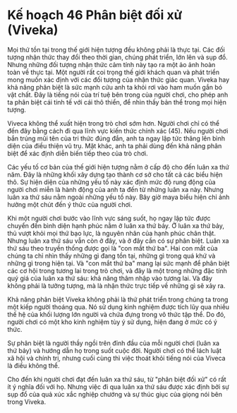 # Kế hoạch 46 Phân biệt đối xử (Viveka)

Mọi thứ tồn tại trong thế giới hiện tượng đều không phải là thực tại. Các đối tượng nhận thức thay đổi theo thời gian, chúng phát triển, lớn lên và sụp đổ. Nhưng những đối tượng nhận thức cảm tính này tạo ra một ảo ảnh hoàn toàn về thực tại. Một người rất coi trọng thế giới khách quan và phát triển mong muốn xác định với các đối tượng của nhận thức giác quan. Viveka hay khả năng phân biệt là sức mạnh cứu anh ta khỏi rơi vào ham muốn gắn bó vật chất. Đây là tiếng nói của trí tuệ bên trong của người chơi, cho phép anh ta phân biệt cái tinh tế với cái thô thiển, để nhìn thấy bản thể trong mọi hiện tượng.

Viveca không thể xuất hiện trong trò chơi sớm hơn. Người chơi chỉ có thể đến đây bằng cách đi qua lĩnh vực kiến thức chính xác (45). Nếu người chơi bắn trúng mũi tên của tri thức đúng đắn, anh ta ngay lập tức thăng lên bình diện của điều thiện vũ trụ. Mặt khác, anh ta phải dùng đến khả năng phân biệt để xác định diễn biến tiếp theo của trò chơi.

Các yếu tố cơ bản của thế giới hiện tượng nằm ở cấp độ cho đến luân xa thứ năm. Đây là những khối xây dựng tạo thành cơ sở cho tất cả các biểu hiện thô. Sự hiện diện của những yếu tố này xác định mức độ rung động của người chơi miễn là hành động của anh ta đến từ những luân xa này. Nhưng luân xa thứ sáu nằm ngoài những yếu tố này. Bây giờ maya biểu hiện chỉ ảnh hưởng một chút đến ý thức của người chơi.

Khi một người chơi bước vào lĩnh vực sáng suốt, họ ngay lập tức được chuyển đến bình diện hạnh phúc nằm ở luân xa thứ bảy. Ở luân xa thứ bảy, thủ vượt khỏi mọi thứ bạo lực, là nguyên nhân của hạnh phúc chân thật. Nhưng luân xa thứ sáu vẫn còn ở đây, và ở đây cần có sự phân biệt. Luân xa thứ sáu theo truyền thống được gọi là "con mắt thứ ba". Hai con mắt của chúng ta chỉ nhìn thấy những gì đang tồn tại, những gì trong quá khứ và những gì trong hiện tại. Và "con mắt thứ ba" mang lại sức mạnh để phân biệt các cơ hội trong tương lai trong trò chơi, và đây là một trong những đặc tính quý giá của luân xa thứ sáu: khả năng thâm nhập vào tương lai. Và đây không phải là tưởng tượng, mà là nhận thức trực tiếp về những gì sẽ xảy ra.

Khả năng phân biệt Viveka không phải là thứ phát triển trong chúng ta trong một kiếp người thoáng qua. Nó sử dụng kinh nghiệm được tích lũy qua nhiều thế hệ của khối lượng lớn người và chứa đựng trong vô thức tập thể. Do đó, người chơi có một kho kinh nghiệm tùy ý sử dụng, hiện đang ở mức có ý thức.

Sự phân biệt là người thầy ngồi trên đỉnh đầu của mỗi người chơi (luân xa thứ bảy) và hướng dẫn họ trong suốt cuộc đời. Người chơi có thể lách luật xã hội và chính trị, nhưng cuối cùng thì việc thoát khỏi tiếng nói của Viveca là điều không thể.

Cho đến khi người chơi đạt đến luân xa thứ sáu, từ "phân biệt đối xử" có rất ít ý nghĩa đối với họ. Nhưng việc đi qua luân xa thứ sáu được xác định bởi sự sụp đổ của quả xúc xắc nghiệp chướng và sự thúc giục của giọng nói bên trong Viveka.
